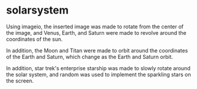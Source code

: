 # solarsystem

Using imageio, the inserted image was made to rotate from the center of the image, and Venus, Earth, and Saturn were made to revolve around the coordinates of the sun.

In addition, the Moon and Titan were made to orbit around the coordinates of the Earth and Saturn, which change as the Earth and Saturn orbit.

In addition, star trek's enterprise starship was made to slowly rotate around the solar system, and random was used to implement the sparkling stars on the screen.
